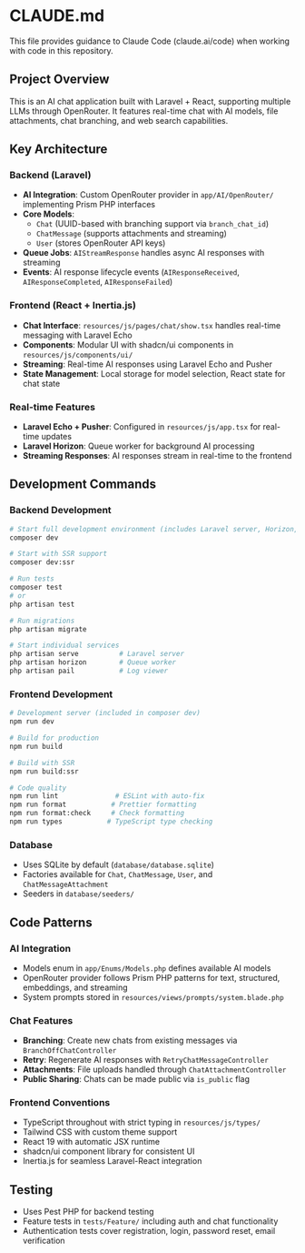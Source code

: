 # CLAUDE.md

This file provides guidance to Claude Code (claude.ai/code) when working with code in this repository.

## Project Overview

This is an AI chat application built with Laravel + React, supporting multiple LLMs through OpenRouter. It features real-time chat with AI models, file attachments, chat branching, and web search capabilities.

## Key Architecture

### Backend (Laravel)
- **AI Integration**: Custom OpenRouter provider in `app/AI/OpenRouter/` implementing Prism PHP interfaces
- **Core Models**: 
  - `Chat` (UUID-based with branching support via `branch_chat_id`)
  - `ChatMessage` (supports attachments and streaming)
  - `User` (stores OpenRouter API keys)
- **Queue Jobs**: `AIStreamResponse` handles async AI responses with streaming
- **Events**: AI response lifecycle events (`AIResponseReceived`, `AIResponseCompleted`, `AIResponseFailed`)

### Frontend (React + Inertia.js)
- **Chat Interface**: `resources/js/pages/chat/show.tsx` handles real-time messaging with Laravel Echo
- **Components**: Modular UI with shadcn/ui components in `resources/js/components/ui/`
- **Streaming**: Real-time AI responses using Laravel Echo and Pusher
- **State Management**: Local storage for model selection, React state for chat state

### Real-time Features
- **Laravel Echo + Pusher**: Configured in `resources/js/app.tsx` for real-time updates
- **Laravel Horizon**: Queue worker for background AI processing
- **Streaming Responses**: AI responses stream in real-time to the frontend

## Development Commands

### Backend Development
```bash
# Start full development environment (includes Laravel server, Horizon, logs, and Vite)
composer dev

# Start with SSR support
composer dev:ssr

# Run tests
composer test
# or
php artisan test

# Run migrations
php artisan migrate

# Start individual services
php artisan serve          # Laravel server
php artisan horizon        # Queue worker
php artisan pail           # Log viewer
```

### Frontend Development
```bash
# Development server (included in composer dev)
npm run dev

# Build for production
npm run build

# Build with SSR
npm run build:ssr

# Code quality
npm run lint              # ESLint with auto-fix
npm run format           # Prettier formatting
npm run format:check     # Check formatting
npm run types           # TypeScript type checking
```

### Database
- Uses SQLite by default (`database/database.sqlite`)
- Factories available for `Chat`, `ChatMessage`, `User`, and `ChatMessageAttachment`
- Seeders in `database/seeders/`

## Code Patterns

### AI Integration
- Models enum in `app/Enums/Models.php` defines available AI models
- OpenRouter provider follows Prism PHP patterns for text, structured, embeddings, and streaming
- System prompts stored in `resources/views/prompts/system.blade.php`

### Chat Features
- **Branching**: Create new chats from existing messages via `BranchOffChatController`
- **Retry**: Regenerate AI responses with `RetryChatMessageController`
- **Attachments**: File uploads handled through `ChatAttachmentController`
- **Public Sharing**: Chats can be made public via `is_public` flag

### Frontend Conventions
- TypeScript throughout with strict typing in `resources/js/types/`
- Tailwind CSS with custom theme support
- React 19 with automatic JSX runtime
- shadcn/ui component library for consistent UI
- Inertia.js for seamless Laravel-React integration

## Testing
- Uses Pest PHP for backend testing
- Feature tests in `tests/Feature/` including auth and chat functionality
- Authentication tests cover registration, login, password reset, email verification